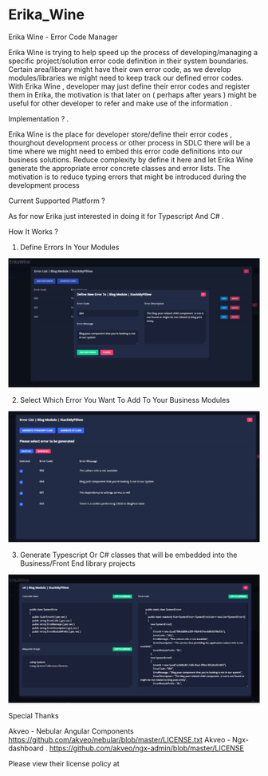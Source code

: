 # Erika_Wine
Erika Wine - Error Code Manager

Erika Wine is trying to help speed up the process of developing/managing a specific project/solution error code definition in their system boundaries.  Certain area/library might have their own error code,  as we develop modules/libraries we might need to keep track our defined error codes.  With Erika Wine , developer may just define their error codes and  register them in Erika, the motivation is that later on ( perhaps after years ) might be useful for other developer to refer and make use of the information  .  

Implementation ? . 

Erika Wine is the place for developer store/define their error codes , thourghout development process or other process in SDLC there will be a time where we might need to embed this error code definitions into our business solutions. Reduce complexity by define it here and let Erika Wine generate the appropriate error concrete classes and error lists. The motivation is to reduce typing errors that might be introduced during the development process

Current Supported Platform ? 

As for now Erika just interested in doing it for Typescript And C# . 

How It Works ? 

1. Define Errors In Your Modules 

![alt text](
https://github.com/wmadzha/Erika_Wine/blob/master/Assets/ErikaWine1.png?raw=true)


2. Select Which Error You Want To Add To Your Business Modules

![alt text](
https://github.com/wmadzha/Erika_Wine/blob/master/Assets/ErikaWine2.png?raw=true)

3. Generate Typescript Or C# classes that will be embedded into the Business/Front End library projects

![alt text](
https://github.com/wmadzha/Erika_Wine/blob/master/Assets/ErikaWine3.png?raw=true)


Special Thanks

Akveo - Nebular Angular Components
https://github.com/akveo/nebular/blob/master/LICENSE.txt
Akveo - Ngx-dashboard . 
https://github.com/akveo/ngx-admin/blob/master/LICENSE

Please view their license policy at 
